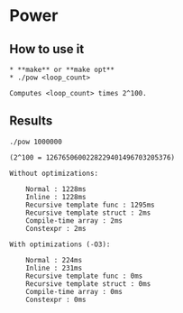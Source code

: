 # Power

## How to use it

    * **make** or **make opt**
    * ./pow <loop_count>

    Computes <loop_count> times 2^100.

## Results

    ./pow 1000000

    (2^100 = 1267650600228229401496703205376)

    Without optimizations:

        Normal : 1228ms
        Inline : 1228ms
        Recursive template func : 1295ms
        Recursive template struct : 2ms
        Compile-time array : 2ms
        Constexpr : 2ms

    With optimizations (-O3):

        Normal : 224ms
        Inline : 231ms
        Recursive template func : 0ms
        Recursive template struct : 0ms
        Compile-time array : 0ms
        Constexpr : 0ms

